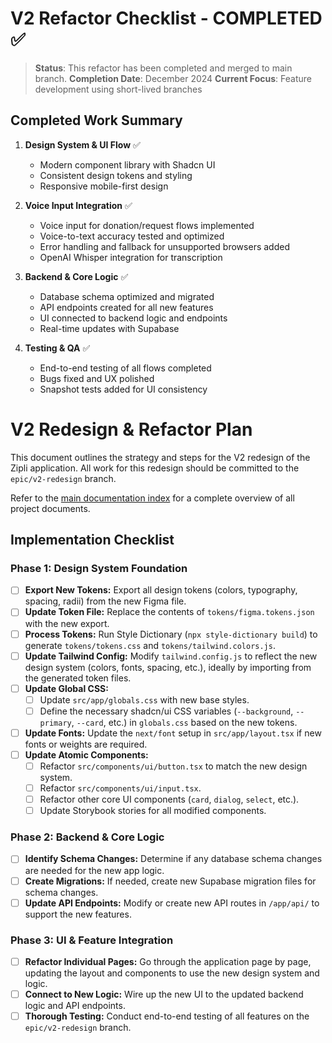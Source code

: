 # V2 Refactor Checklist - COMPLETED ✅

> **Status**: This refactor has been completed and merged to main branch.
> **Completion Date**: December 2024
> **Current Focus**: Feature development using short-lived branches

## Completed Work Summary

1. **Design System & UI Flow** ✅ 
   - Modern component library with Shadcn UI
   - Consistent design tokens and styling
   - Responsive mobile-first design

2. **Voice Input Integration** ✅
   - Voice input for donation/request flows implemented
   - Voice-to-text accuracy tested and optimized
   - Error handling and fallback for unsupported browsers added
   - OpenAI Whisper integration for transcription

3. **Backend & Core Logic** ✅
   - Database schema optimized and migrated
   - API endpoints created for all new features
   - UI connected to backend logic and endpoints
   - Real-time updates with Supabase

4. **Testing & QA** ✅
   - End-to-end testing of all flows completed
   - Bugs fixed and UX polished
   - Snapshot tests added for UI consistency

# V2 Redesign & Refactor Plan

This document outlines the strategy and steps for the V2 redesign of the Zipli application. All work for this redesign should be committed to the `epic/v2-redesign` branch.

Refer to the [main documentation index](./README.md) for a complete overview of all project documents.

## Implementation Checklist

### Phase 1: Design System Foundation
- [ ] **Export New Tokens:** Export all design tokens (colors, typography, spacing, radii) from the new Figma file.
- [ ] **Update Token File:** Replace the contents of `tokens/figma.tokens.json` with the new export.
- [ ] **Process Tokens:** Run Style Dictionary (`npx style-dictionary build`) to generate `tokens/tokens.css` and `tokens/tailwind.colors.js`.
- [ ] **Update Tailwind Config:** Modify `tailwind.config.js` to reflect the new design system (colors, fonts, spacing, etc.), ideally by importing from the generated token files.
- [ ] **Update Global CSS:**
    - [ ] Update `src/app/globals.css` with new base styles.
    - [ ] Define the necessary shadcn/ui CSS variables (`--background`, `--primary`, `--card`, etc.) in `globals.css` based on the new tokens.
- [ ] **Update Fonts:** Update the `next/font` setup in `src/app/layout.tsx` if new fonts or weights are required.
- [ ] **Update Atomic Components:**
    - [ ] Refactor `src/components/ui/button.tsx` to match the new design system.
    - [ ] Refactor `src/components/ui/input.tsx`.
    - [ ] Refactor other core UI components (`card`, `dialog`, `select`, etc.).
    - [ ] Update Storybook stories for all modified components.

### Phase 2: Backend & Core Logic
- [ ] **Identify Schema Changes:** Determine if any database schema changes are needed for the new app logic.
- [ ] **Create Migrations:** If needed, create new Supabase migration files for schema changes.
- [ ] **Update API Endpoints:** Modify or create new API routes in `/app/api/` to support the new features.

### Phase 3: UI & Feature Integration
- [ ] **Refactor Individual Pages:** Go through the application page by page, updating the layout and components to use the new design system and logic.
- [ ] **Connect to New Logic:** Wire up the new UI to the updated backend logic and API endpoints.
- [ ] **Thorough Testing:** Conduct end-to-end testing of all features on the `epic/v2-redesign` branch. 
